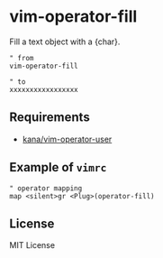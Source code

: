 vim-operator-fill
=================

Fill a text object with a {char}.

```
" from
vim-operator-fill

" to
xxxxxxxxxxxxxxxxx
```

Requirements
------------

- [kana/vim-operator-user](https://github.com/kana/vim-operator-user)

Example of `vimrc`
---------

```vim
" operator mapping
map <silent>gr <Plug>(operator-fill)
```

License
-------

MIT License
